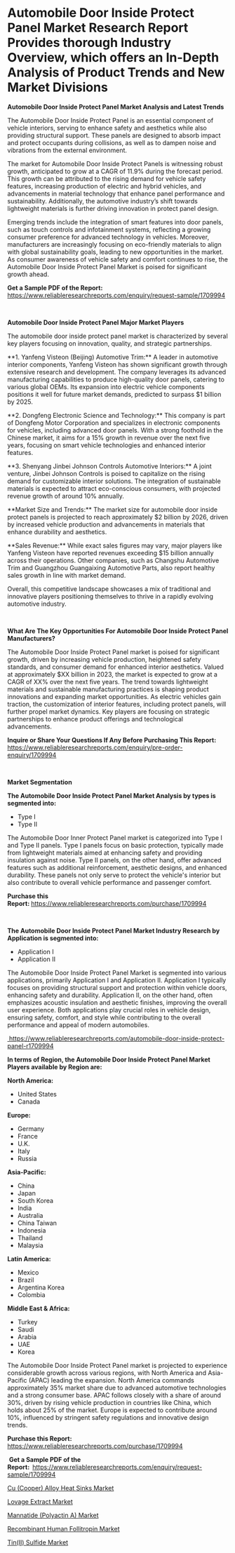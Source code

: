 <p><h1>Automobile Door Inside Protect Panel Market Research Report Provides thorough Industry Overview, which offers an In-Depth Analysis of Product Trends and New Market Divisions</h1></p><p><strong>Automobile Door Inside Protect Panel Market Analysis and Latest Trends</strong></p>
<p><p>The Automobile Door Inside Protect Panel is an essential component of vehicle interiors, serving to enhance safety and aesthetics while also providing structural support. These panels are designed to absorb impact and protect occupants during collisions, as well as to dampen noise and vibrations from the external environment.</p><p>The market for Automobile Door Inside Protect Panels is witnessing robust growth, anticipated to grow at a CAGR of 11.9% during the forecast period. This growth can be attributed to the rising demand for vehicle safety features, increasing production of electric and hybrid vehicles, and advancements in material technology that enhance panel performance and sustainability. Additionally, the automotive industry’s shift towards lightweight materials is further driving innovation in protect panel design.</p><p>Emerging trends include the integration of smart features into door panels, such as touch controls and infotainment systems, reflecting a growing consumer preference for advanced technology in vehicles. Moreover, manufacturers are increasingly focusing on eco-friendly materials to align with global sustainability goals, leading to new opportunities in the market. As consumer awareness of vehicle safety and comfort continues to rise, the Automobile Door Inside Protect Panel Market is poised for significant growth ahead.</p></p>
<p><strong>Get a Sample PDF of the Report:&nbsp;</strong> <a href="https://www.reliableresearchreports.com/enquiry/request-sample/1709994?utm_campaign=28&utm_medium=2&utm_source=Github&utm_content=ia&utm_term=10012025&utm_id=automobile-door-inside-protect-panel">https://www.reliableresearchreports.com/enquiry/request-sample/1709994</a></p>
<p>&nbsp;</p>
<p><strong>Automobile Door Inside Protect Panel Major Market Players</strong></p>
<p><p>The automobile door inside protect panel market is characterized by several key players focusing on innovation, quality, and strategic partnerships. </p><p>**1. Yanfeng Visteon (Beijing) Automotive Trim:** A leader in automotive interior components, Yanfeng Visteon has shown significant growth through extensive research and development. The company leverages its advanced manufacturing capabilities to produce high-quality door panels, catering to various global OEMs. Its expansion into electric vehicle components positions it well for future market demands, predicted to surpass $1 billion by 2025.</p><p>**2. Dongfeng Electronic Science and Technology:** This company is part of Dongfeng Motor Corporation and specializes in electronic components for vehicles, including advanced door panels. With a strong foothold in the Chinese market, it aims for a 15% growth in revenue over the next five years, focusing on smart vehicle technologies and enhanced interior features.</p><p>**3. Shenyang Jinbei Johnson Controls Automotive Interiors:** A joint venture, Jinbei Johnson Controls is poised to capitalize on the rising demand for customizable interior solutions. The integration of sustainable materials is expected to attract eco-conscious consumers, with projected revenue growth of around 10% annually.</p><p>**Market Size and Trends:** The market size for automobile door inside protect panels is projected to reach approximately $2 billion by 2026, driven by increased vehicle production and advancements in materials that enhance durability and aesthetics.</p><p>**Sales Revenue:** While exact sales figures may vary, major players like Yanfeng Visteon have reported revenues exceeding $15 billion annually across their operations. Other companies, such as Changshu Automotive Trim and Guangzhou Guangaixing Automotive Parts, also report healthy sales growth in line with market demand.</p><p>Overall, this competitive landscape showcases a mix of traditional and innovative players positioning themselves to thrive in a rapidly evolving automotive industry.</p></p>
<p>&nbsp;</p>
<p><strong>What Are The Key Opportunities For Automobile Door Inside Protect Panel Manufacturers?</strong></p>
<p><p>The Automobile Door Inside Protect Panel market is poised for significant growth, driven by increasing vehicle production, heightened safety standards, and consumer demand for enhanced interior aesthetics. Valued at approximately $XX billion in 2023, the market is expected to grow at a CAGR of XX% over the next five years. The trend towards lightweight materials and sustainable manufacturing practices is shaping product innovations and expanding market opportunities. As electric vehicles gain traction, the customization of interior features, including protect panels, will further propel market dynamics. Key players are focusing on strategic partnerships to enhance product offerings and technological advancements.</p></p>
<p><strong>Inquire or Share Your Questions If Any Before Purchasing This Report:</strong> <a href="https://www.reliableresearchreports.com/enquiry/pre-order-enquiry/1709994?utm_campaign=28&utm_medium=2&utm_source=Github&utm_content=ia&utm_term=10012025&utm_id=automobile-door-inside-protect-panel">https://www.reliableresearchreports.com/enquiry/pre-order-enquiry/1709994</a></p>
<p>&nbsp;</p>
<p><strong>Market Segmentation</strong></p>
<p><strong>The Automobile Door Inside Protect Panel Market Analysis by types is segmented into:</strong></p>
<p><ul><li>Type I</li><li>Type II</li></ul></p>
<p><p>The Automobile Door Inner Protect Panel market is categorized into Type I and Type II panels. Type I panels focus on basic protection, typically made from lightweight materials aimed at enhancing safety and providing insulation against noise. Type II panels, on the other hand, offer advanced features such as additional reinforcement, aesthetic designs, and enhanced durability. These panels not only serve to protect the vehicle's interior but also contribute to overall vehicle performance and passenger comfort.</p></p>
<p><strong>Purchase this Report:&nbsp;</strong><a href="https://www.reliableresearchreports.com/purchase/1709994?utm_campaign=28&utm_medium=2&utm_source=Github&utm_content=ia&utm_term=10012025&utm_id=automobile-door-inside-protect-panel">https://www.reliableresearchreports.com/purchase/1709994</a></p>
<p>&nbsp;</p>
<p><strong>The Automobile Door Inside Protect Panel Market Industry Research by Application is segmented into:</strong></p>
<p><ul><li>Application I</li><li>Application II</li></ul></p>
<p><p>The Automobile Door Inside Protect Panel Market is segmented into various applications, primarily Application I and Application II. Application I typically focuses on providing structural support and protection within vehicle doors, enhancing safety and durability. Application II, on the other hand, often emphasizes acoustic insulation and aesthetic finishes, improving the overall user experience. Both applications play crucial roles in vehicle design, ensuring safety, comfort, and style while contributing to the overall performance and appeal of modern automobiles.</p></p>
<p><a href="https://www.reliableresearchreports.com/automobile-door-inside-protect-panel-r1709994?utm_campaign=28&utm_medium=2&utm_source=Github&utm_content=ia&utm_term=10012025&utm_id=automobile-door-inside-protect-panel">&nbsp;https://www.reliableresearchreports.com/automobile-door-inside-protect-panel-r1709994</a></p>
<p><strong>In terms of Region, the Automobile Door Inside Protect Panel Market Players available by Region are:</strong></p>
<p>
    <p> <strong> North America: </strong>
        <ul>
            <li>United States</li>
            <li>Canada</li>
        </ul>
        </p> 
    <p> <strong> Europe: </strong>
        <ul>
            <li>Germany</li>
            <li>France</li>
            <li>U.K.</li>
            <li>Italy</li>
            <li>Russia</li>
        </ul>
        </p> 
    <p> <strong> Asia-Pacific: </strong>
        <ul>
            <li>China</li>
            <li>Japan</li>
            <li>South Korea</li>
            <li>India</li>
            <li>Australia</li>
            <li>China Taiwan</li>
            <li>Indonesia</li>
            <li>Thailand</li>
            <li>Malaysia</li>
        </ul>
        </p> 
    <p> <strong> Latin America: </strong>
        <ul>
            <li>Mexico</li>
            <li>Brazil</li>
            <li>Argentina Korea</li>
            <li>Colombia</li>
        </ul>
        </p> 
    <p> <strong> Middle East & Africa: </strong>
        <ul>
            <li>Turkey</li>
            <li>Saudi</li>
            <li>Arabia</li>
            <li>UAE</li>
            <li>Korea</li>
        </ul>
    </p>
    </p>
<p><p>The Automobile Door Inside Protect Panel market is projected to experience considerable growth across various regions, with North America and Asia-Pacific (APAC) leading the expansion. North America commands approximately 35% market share due to advanced automotive technologies and a strong consumer base. APAC follows closely with a share of around 30%, driven by rising vehicle production in countries like China, which holds about 25% of the market. Europe is expected to contribute around 10%, influenced by stringent safety regulations and innovative design trends.</p></p>
<p><strong>Purchase this Report: </strong><a href="https://www.reliableresearchreports.com/purchase/1709994?utm_campaign=28&utm_medium=2&utm_source=Github&utm_content=ia&utm_term=10012025&utm_id=automobile-door-inside-protect-panel">https://www.reliableresearchreports.com/purchase/1709994</a></p>
<p>&nbsp;<strong>Get a Sample PDF of the Report:&nbsp;&nbsp;</strong><a href="https://www.reliableresearchreports.com/enquiry/request-sample/1709994?utm_campaign=28&utm_medium=2&utm_source=Github&utm_content=ia&utm_term=10012025&utm_id=automobile-door-inside-protect-panel">https://www.reliableresearchreports.com/enquiry/request-sample/1709994</a></p>
<p><strong></strong></p>
<p><p><a href="https://github.com/lehumiston1971679/Market-Research-Report-List-1/blob/main/cu-cooper-alloy-heat-sinks-market.md?utm_campaign=28&utm_medium=2&utm_source=Github&utm_content=ia&utm_term=10012025&utm_id=automobile-door-inside-protect-panel">Cu (Cooper) Alloy Heat Sinks Market</a></p><p><a href="https://github.com/locarol73/Market-Research-Report-List-1/blob/main/lovage-extract-market.md?utm_campaign=28&utm_medium=2&utm_source=Github&utm_content=ia&utm_term=10012025&utm_id=automobile-door-inside-protect-panel">Lovage Extract Market</a></p><p><a href="https://github.com/LilianFaulkner65/Market-Research-Report-List-1/blob/main/mannatide-polyactin-a-market.md?utm_campaign=28&utm_medium=2&utm_source=Github&utm_content=ia&utm_term=10012025&utm_id=automobile-door-inside-protect-panel">Mannatide (Polyactin A) Market</a></p><p><a href="https://github.com/SamiaChowdhury801/Market-Research-Report-List-1/blob/main/recombinant-human-follitropin-market.md?utm_campaign=28&utm_medium=2&utm_source=Github&utm_content=ia&utm_term=10012025&utm_id=automobile-door-inside-protect-panel">Recombinant Human Follitropin Market</a></p><p><a href="https://github.com/rileymgdorcas/Market-Research-Report-List-1/blob/main/tinii-sulfide-market.md?utm_campaign=28&utm_medium=2&utm_source=Github&utm_content=ia&utm_term=10012025&utm_id=automobile-door-inside-protect-panel">Tin(II) Sulfide Market</a></p></p>